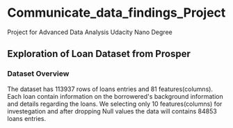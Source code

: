 # Communicate_data_findings_Project
Project for Advanced Data Analysis Udacity Nano Degree

## Exploration of Loan Dataset from Prosper
### Dataset Overview
The dataset has 113937 rows of loans entries and 81 features(columns). Each loan contain information on the borrowered's background information and details regarding the loans. We selecting only 10 features(columns) for investegation and after dropping Null values the data will contains 84853 loans entries.


